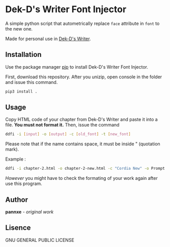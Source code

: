 # Dek-D's Writer Font Injector

A simple python script that autometrically replace ```face``` attribute in ```font``` to the new one.

Made for personal use in [Dek-D's Writer](https://www.dek-d.com/home/writer/).

## Installation

Use the package manager [pip](https://pip.pypa.io/en/stable/) to install Dek-D's Writer Font Injector.

First, download this repository. After you unizip, open console in the folder and issue this command.

```bash
pip3 install .
```

## Usage

Copy HTML code of your chapter from Dek-D's Writer and paste it into a file. **You must not format it.** Then, issue the command

```bash
ddfi -i [input] -o [output] -c [old_font] -t [new_font]
```

Please note that if the name contains space, it must be inside " (quotation mark).

Example :

```bash
ddfi -i chapter-2.html -o chapter-2-new.html -c "Cordia New" -o Prompt
```

*However* you might have to check the formating of your work again after use this program. 

## Author

**pannxe** - *original work*

## Lisence

GNU GENERAL PUBLIC LICENSE
